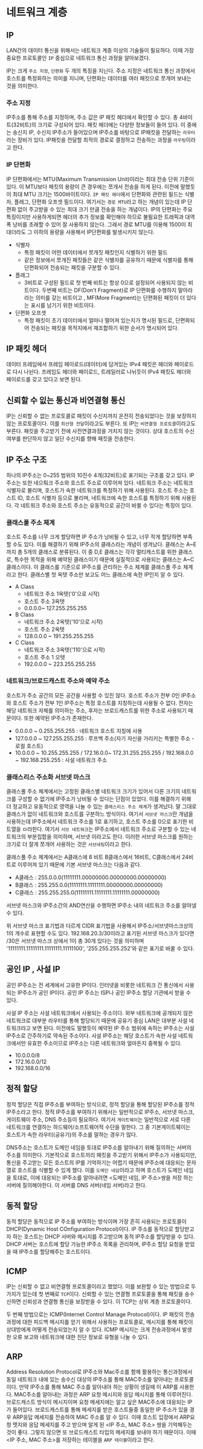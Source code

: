 # 네트워크 계층

## IP

LAN간의 데이터 통신을 위해서는 네트워크 계층 이상의 기술들이 필요하다. 이때 가장 중요한 프로토콜인 `IP` 중심으로 네트워크 통신 과정을 알아보겠다.

IP는 크게 `주소 지정`, `단편화` 두 개의 특징을 지닌다.
주소 지정은 네트워크 통신 과정에서 호스트를 특정화하는 의미를 지니며, 단편화는 데이터를 여러 패킷으로 쪼개어 보내는 것을 의미한다.

### 주소 지정

IP주소를 통해 주소를 지정하며, 주소 값은 IP 패킷 헤더에서 확인할 수 있다.
총 4바이트(32비트)의 크기로 구성되어 있다.
패킷 헤더에는 다양한 정보들이 들어 있다. 이 중에는 송신지 IP, 수신지 IP주소가 들어있으며 IP주소를 바탕으로 IP패킷을 전달하는 `라우터`라는 장비가 있다.
IP패킷을 전달할 최적의 경로로 결정하고 전송하는 과정을 `라우팅`이라고 한다.

### IP 단편화

IP 단편화에서는 MTU(Maximum Transmission Unit)이라는 최대 전송 단위 기준이 있다.
이 MTU보다 패킷의 용량이 큰 경우에는 쪼개서 전송을 하게 된다. 이전에 말했듯이 최대 MTU 크기는 1500바이트이다.
`IP 패킷 헤더`에서 단편화와 관련된 필드는 식별자, 플래그, 단편화 오프셋 필드이다.
여기서는 `경로 MTU`라고 하는 개념이 있는데 IP 단편화 없이 주고받을 수 있는 최대 크기 만큼 전송을 하는 개념이다.
IP의 단편화는 주요 특징이지만 사용하게되면 헤더의 추가 정보를 확인해야 하므로 불필요한 트래픽과 대역폭 낭비를 초래할 수 있어 잘 사용하지 않는다.
그래서 경로 MTU를 이용해 1500이 최대더라도 그 이하의 용량을 사용해서 IP단편화를 발생시키지 않는다.

- 식별자
  - 특정 패킷이 어떤 데이터에서 쪼개짓 패킷인지 식별하기 위한 필드
  - 같은 정보에서 쪼개진 패킷들은 같은 식별자를 공유하기 때문에 식별자를 통해 단편화되어 전송되는 패킷을 구분할 수 있다.
- 플래그
  - 3비트로 구성된 필드로 첫 번째 비트는 항상 0으로 설정되어 사용되지 않는 비트이다. 두번째 비트는 DF(Don't Fragment)로 IP 단편화를 수행하지 말아라 라는 의미를 갖는 비트이고 , MF(More Fragment)는 단편화된 패킷이 더 있다는 표시를 남기기 위한 비트이다.
- 단편화 오프셋
  - 특정 패킷이 초기 데이터에서 얼마나 떨어져 있는지가 명시된 필드로, 단편화되어 전송되는 패킷을 목적지에서 재조합하기 위한 순서가 명시되어 있다.

## IP 패킷 헤더

데이터 프레임에서 프레임 페이로드(데이터)에 담겨있는 IPv4 패킷은 헤더와 페이로드로 다시 나뉜다.
프레임도 헤더와 페이로드, 트레일러로 나뉘듯이 IPv4 패킷도 헤더와 페이로드를 갖고 있다고 보면 된다.

## 신뢰할 수 잆는 통신과 비연결형 통신

IP는 신뢰할 수 없는 프로토콜로 패킷이 수신지까지 온전히 전송되었다는 것을 보장하지 않는 프로토콜이다. 이를 `최선형 전달`이라고도 부른다.
또 IP는 `비연결형 프로토콜`이라고도 부른다. 패킷을 주고받기 전에 사전연결과정을 거치지 않는 것이다.
상대 호스트의 수신 여부를 판단하지 않고 일단 수신지를 향해 패킷을 전송한다.

## IP 주소 구조

하나의 IP주소는 0~255 범위의 10진수 4개(32비트)로 표기되는 구조를 갖고 있다.
IP 주소는 또한 네으퉈크 주소와 호스트 주소로 이루어져 있다.
네트워크 주소는 네트워크 식별자로 불리며, 호스트가 속한 네트워크를 특정하기 위해 사용된다.
호스트 주소는 호스트 ID, 호스트 식별자 등으로 불리며, 네트워크에 속한 호스트를 특정하기 위해 사용된다.
각 네트워크 주소와 호스트 주소는 유동적으로 공간이 바뀔 수 있다는 특징이 있다.

### 클래스풀 주소 체계
호스트 주소를 너무 크게 할당하면 IP 주소가 낭비될 수 있고, 너무 작게 할당하면 부족할 수도 있다. 이를 해결하기 위해 IP주소의 클래스라는 개념이 생겨났다.
클래스는 A~E까지 총 5개의 클래스로 분류된다. 이 중 D,E 클래스는 각각 멀티캐스트를 위한 클래스로, 특수한 목적을 위해 예약된 클래스이기 때문에 실질적으로 사용되는 클래스는 A~C클래스이다.
이 클래스를 기준으로 IP주소를 관리하는 주소 체계를 클래스풀 주소 체계라고 한다.
클래스별 첫 옥텟 주소만 보고도 어느 클래스에 속한 IP인지 알 수 있다.

- A Class
  - 네트워크 주소 1옥텟('0'으로 시작)
  - 호스트 주소 3옥텟
  - 0.0.0.0~ 127.255.255.255
- B Class
  - 네트워크 주소 2옥텟('10'으로 시작)
  - 호스트 주소 2옥텟
  - 128.0.0.0 ~ 191.255.255.255
- C Class
  - 네트워크 주소 3옥텟('110'으로 시작)
  - 호스트 주소 1 오텟
  - 192.0.0.0 ~ 223.255.255.255

### 네트워크/브로드캐스트 주소와 예약 주소

호스트가 주소 공간의 모든 공간을 사용할 수 있진 않다. 호스트 주소가 전부 0인 IP주소와 호스트 주소가 전부 1인 IP주소는 특정 호스트를 지칭하는데 사용될 수 없다.
전자는 해당 네트워크 자체를 의미하는 주소, 후자는 브로드캐스트를 위한 주소로 사용되기 때문이다.
또한 예약된 IP주소가 존재한다.
- 0.0.0.0 ~ 0.255.255.255 : 네트워크 호스트 지칭에 사용
- 127.0.0.0 ~ 127.255.255.255 : 루프백 주소(자기 자신을 가리키는 특별한 주소 - 로컬 호스트)
- 10.0.0.0 ~ 10.255.255.255 / 172.16.0.0~ 172.31.255.255.255 / 192.168.0.0 ~ 192.168.255.255 : 사설 네트워크 주소


### 클래스리스 주소화 서브넷 마스크

클래스풀 주소 체계에서는 고정된 클래스별 네트워크 크기가 있어서 다른 크기의 네트워크를 구성할 수 없기에 IP주소가 낭비될 수 있다는 단점이 있었다.
이를 해결하기 위해 더 정교하고 유동적으로 영역을 나눌 수 있는 `클래스리스 주소 체계`가 생겨났다. 
말 그대로 클래스가 없이 네트워크와 호스트를 구분하느 방식이다. 여기서 `서브넷 마스크`란 개념을 사용하는데 IP주소에서 네트워크 주소를 1로 표기하고, 호스트 주소를 0으로 표기한 비트열을 ㅁ라한다.
여기서 `서브 네트워크`는 IP주소에서 네트워크 주소로 구분할 수 있는 네트워크의 부분집합을 의미하며, 서브넷 이라고도 한다.
이러한 서브넷 마스크를 원하는 크기로 더 잘게 쪼개어 사용하는 것은 `서브네팅`이라고 한다.

클래스풀 주소 체계에서는 A클래스에 8 비트 B클래스에서 16비트, C클래스에서 24비트로 이루어져 있기 때문에 기본 서브넷 마스크는 다음과 같다.

- A클래스 : 255.0.0.0(11111111.00000000.00000000.00000000)
- B클래스 : 255.255.0.0(11111111.11111111.00000000.00000000)
- C클래스 : 255.255.255.0(11111111.11111111.11111111.00000000)

서브넷 마스크와 IP주소간의 AND연산을 수행하면 IP주소 내의 네트워크 주소를 알아낼 수 있다.

위 서브넷 마스크 표기법과 다르게 CIDR 표기법을 사용해서 IP주소/서브넷마스크상의 1의 개수로 표현할 수도 있다.
192.168.20.3/30이라고 표기된 서브넷 마스크가 있다면 /30은 서브넷 마스크 상에서 1이 총 30개 있다는 것을 의미하며 '11111111.11111111.11111111.11111100', '255.255.255.252'와 같은 표기로 바꿀 수 있다.


## 공인 IP , 사설 IP

공인 IP주소는 전 세계에서 고유한 IP이다. 인터넷을 비롯한 네트워크 간 통신에서 사용되는 IP주소가 공인 IP이다. 
공인 IP 주소는 ISP나 공인 IP주소 할당 기관에서 받을 수 있다.

사설 IP 주소는 사설 네트워크에서 사용되는 주소이다. 외부 네트워크에 공개되지 않은 네트워크로 대부분 라우터를 통해 할당되기 때문에 공유기 중심 LAN은 대부분 사설 네트워크라고 보면 된다.
이전에도 말했듯이 예약된 IP 주소 범위에 속하는 IP주소는 사설 IP주소로 간주하기로 약속된 주소이다.
사설 IP주소는 해당 호스트가 속한 사설 네트워크에서만 유효한 주소이므로 IP주소는 다른 네트워크와 얼마든지 중복될 수 있다.
- 10.0.0.0/8
- 172.16.0.0/12
- 192.168.0.0/16



## 정적 할당

정적 할당은 직접 IP주소를 부여하는 방식으로, 정적 할당을 통해 할당된 IP주소를 정적 IP주소라고 한다.
정적 IP주소를 부여하기 위해서는 일반적으로 IP주소, 서브넷 마스크, 게이트웨이 주소, DNS 주소등이 필요하다.
여기서 `게이트웨이`는 일반적으로 서로 다른 네트워크를 연결하는 하드웨어/소프트웨어적 수단을 말한다. 그 중 기본게이트웨이는 호스트가 속한 라우터(공유기)의 주소를 말하는 경우가 많다.

DNS주소는 호스트가 도메인 네임을 토대로 IP주소를 알아내기 위해 질의하는 서버의 주소를 의미한다. 기본적으로 호스트끼리 패킷을 주고받기 위해서 IP주소가 사용되지만, 통신을 주고받는 모든 호스트의 IP를 기억하기는 어렵기 때문에 IP주소에 대응되는 문자열로 호스트를 식별할 수 있게 했다.
이를 `도메인 네임`이라고 하며 호스트가 도메인 네임을 토대로, 이에 대응되는 IP주소를 알아내려면 <도메인 네임, IP 주소>쌍을 저장
하는 서버에 질의해야한다.
이 서버를 DNS 서버(네임 서버)라고 한다.

## 동적 할당

동적 할당은 동적으로 IP 주소를 부여하는 방식이며 가장 흔히 사용되는 프로토콜이 DHCP(Dynamic Host COnfiguration Protocol)이다.
IP 주소를 동적으로 할당받고자 하는 호스트는 DHCP 서버와 메시지를 주고받으며 동적 IP주소를 할당받을 수 있다.
DHCP 서버는 호스트에 할당 가능한 IP주소 목록을 관리하며, IP주소 할당 요청을 받았을 때 IP주소를 할당해주는 호스트이다.


## ICMP

IP는 신뢰할 수 없고 비연결형 프로토콜이라고 했었다. 이를 보완할 수 있는 방법으로 두 가지가 있는데 첫 번째로 `TCP`이다. 신뢰할 수 있는 연결형 프로토콜을 통해 패킷을 송수신하면 신뢰성과 연결형 통신을 보장받을 수 있다.
이 TCP는 상위 계층 프로토콜이다.

두 번째 방법으로는 ICMP(Internet Control Manage Protocol)이다. IP 패킷의 전송 과정에 대한 피드백 메시지를 얻기 위해서 사용하는 프로토콜로, 메시지를 통해 패킷이 상대방에게 어떻게 전송되었는지 알 수 있다.
ICMP 메시지는 크게 전송과정에서 발생한 오류 보고와 네트워크에 대한 진단 정보로 유형을 나눌 수 있다.

## ARP

Address Resolution Protocol로 IP주소와 Mac주소를 함께 활용하는 통신과정에서  동일 네트워크 내에 있는 송수신 대상의 IP주소를 통해 MAC주소를 알아내는 프로토콜이다.
만약 IP주소를 통해 MAC 주소를 알아내야 하는 상황이 생길때 이 ARP를 사용한다.
MAC주소를 알아내는 과정은 ARP 요청 메시지와 응답 메시지를 통해 이루어진다. 브로드캐스트 방식이 메시지이며 요청 메세지에는 알고 싶은 MAC주소에 대응되는 IP가 들어있다.
브로드캐스트를 통해 메세지를 받은 호스트들중 동일한 IP 주소가 있을 경우 ARP응답 메세지를 전송하여 MAC 주소를 알 수 있다.
이때 호스트 입장에서 ARP요청 멧지와 응답 메세지를 주고 받으며 알게 된 <IP 주소, MAC 주소> 쌍을 기억해두는 것이 좋다.
그렇지 않으면 또 브로드캐스트 타입의 메세지를 보내야 하기 때문이다. 이때 <IP 주소, MAC 주소>를 저장하는 테이블을 `ARP 테이블`이라고 한다.